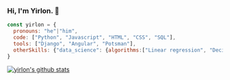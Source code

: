 ### Hi, I'm Yirlon. 👋

```js
const yirlon = {
  pronouns: "he"|"him",
  code: ["Python", "Javascript", "HTML", "CSS", "SQL"],
  tools: ["Django", "Angular", "Potsman"],
  otherSkills: {"data_science": {algorithms:["Linear regression", "Decision Trees", "K-Means Clustering", "Logistic regression"]}}
}
```



[![yirlon's github stats](https://github-readme-stats.vercel.app/api?username=yirlon)](https://github.com/anuraghazra-readme-stats)





<!--
**yirlon/yirlon** is a ✨ _special_ ✨ repository because its `README.md` (this file) appears on your GitHub profile.

Here are some ideas to get you started:

- 🔭 I’m currently working on ...
- 🌱 I’m currently learning ...
- 👯 I’m looking to collaborate on ...
- 🤔 I’m looking for help with ...
- 💬 Ask me about ...
- 📫 How to reach me: ...
- 😄 Pronouns: ...
- ⚡ Fun fact: ...
-->
